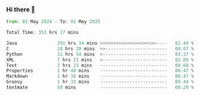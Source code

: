 ### Hi there 👋

<!--
**luoxuanzao/luoxuanzao** is a ✨ _special_ ✨ repository because its `README.md` (this file) appears on your GitHub profile.

Here are some ideas to get you started:

- 🔭 I’m currently working on ...
- 🌱 I’m currently learning ...
- 👯 I’m looking to collaborate on ...
- 🤔 I’m looking for help with ...
- 💬 Ask me about ...
- 📫 How to reach me: ...
- 😄 Pronouns: ...
- ⚡ Fun fact: ...
-->

<!--START_SECTION:waka-->

```rust
From: 01 May 2024 - To: 01 May 2025

Total Time: 353 hrs 17 mins

Java               291 hrs 34 mins >>>>>>>>>>>>>>>>>>>>>----   82.49 %
C                  28 hrs 30 mins  >>-----------------------   08.07 %
Python             11 hrs 54 mins  >------------------------   03.37 %
XML                7 hrs 21 mins   >------------------------   02.08 %
Text               2 hrs 23 mins   -------------------------   00.68 %
Properties         1 hr 40 mins    -------------------------   00.47 %
Markdown           1 hr 38 mins    -------------------------   00.47 %
Groovy             1 hr 33 mins    -------------------------   00.44 %
textmate           58 mins         -------------------------   00.28 %
```

<!--END_SECTION:waka-->